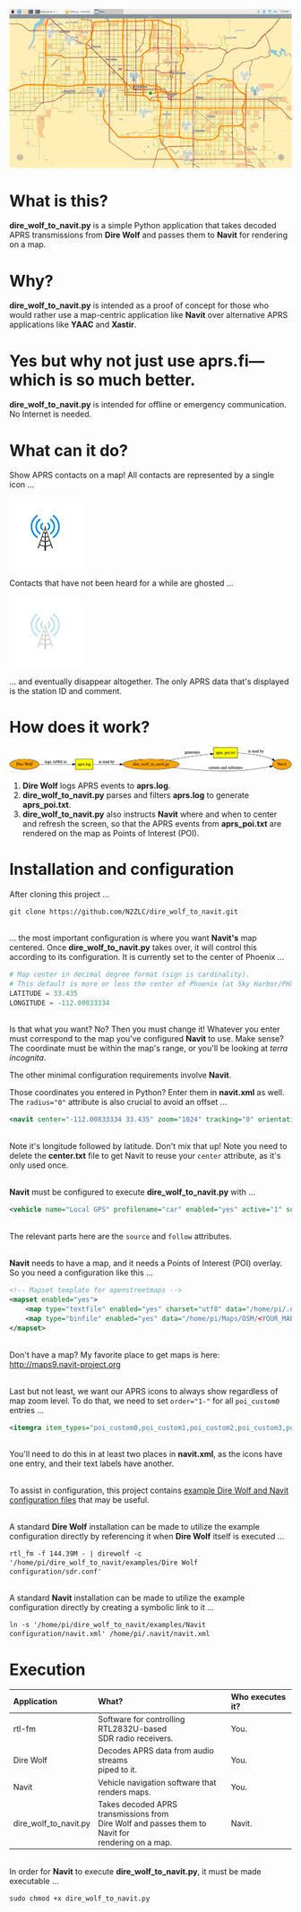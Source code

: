 ![Screenshot](/docs/images/navit.png)

# What is this?

**dire_wolf_to_navit.py** is a simple Python application that takes decoded APRS transmissions from **Dire Wolf** and passes them to **Navit** for rendering on a map.

# Why?

**dire_wolf_to_navit.py** is intended as a proof of concept for those who would rather use a map-centric application like **Navit** over alternative APRS applications like **YAAC** and **Xastir**.

# Yes but why not just use aprs.fi—which is so much better.

**dire_wolf_to_navit.py** is intended for offline or emergency communication. No Internet is needed.

# What can it do?

Show APRS contacts on a map! All contacts are represented by a single icon&nbsp;…

![GPRS Active Icon](/icons/gprs_active.png)

Contacts that have not been heard for a while are ghosted&nbsp;…

![GPRS Inactive Icon](/icons/gprs_inactive.png)

…&nbsp;and eventually disappear altogether. The only APRS data that's displayed is the station ID and comment.

# How does it work?

![How does it work?](/docs/images/how_does_it_work.png)

1. **Dire Wolf** logs APRS events to **aprs.log**.
2. **dire_wolf_to_navit.py** parses and filters **aprs.log** to generate **aprs_poi.txt**.
3. **dire_wolf_to_navit.py** also instructs **Navit** where and when to center and refresh the screen, so that the APRS events from **aprs_poi.txt** are rendered on the map as Points of Interest (POI).

# Installation and configuration

After cloning this project&nbsp;…

```
git clone https://github.com/N2ZLC/dire_wolf_to_navit.git
```

\
…&nbsp;the most important configuration is where you want **Navit's** map centered. Once **dire_wolf_to_navit.py** takes over, it will control this according to its configuration. It is currently set to the center of Phoenix&nbsp;…

```python
# Map center in decimal degree format (sign is cardinality).
# This default is more or less the center of Phoenix (at Sky Harbor/PHX airport).
LATITUDE = 33.435
LONGITUDE = -112.00833334
```

\
Is that what you want? No? Then you must change it! Whatever you enter must correspond to the map you've configured **Navit** to use. Make sense? The coordinate must be within the map's range, or you'll be looking at *terra incognita*.

The other minimal configuration requirements involve **Navit**.

Those coordinates you entered in Python? Enter them in **navit.xml** as well. The ```radius="0"``` attribute is also crucial to avoid an offset&nbsp;…

```xml
<navit center="-112.00833334 33.435" zoom="1024" tracking="0" orientation="0" recent_dest="0" drag_bitmap="0" radius="0">
```

\
Note it's longitude followed by latitude. Don't mix that up! Note you need to delete the **center.txt** file to get Navit to reuse your `center` attribute, as it's only used once.

\
**Navit** must be configured to execute **dire_wolf_to_navit.py** with&nbsp;…

```xml
<vehicle name="Local GPS" profilename="car" enabled="yes" active="1" source="pipe:/home/pi/dire_wolf_to_navit/src/dire_wolf_to_navit.py" follow="1">
```

\
The relevant parts here are the `source` and `follow` attributes.

\
**Navit** needs to have a map, and it needs a Points of Interest (POI) overlay. So you need a configuration like this&nbsp;…

```xml
<!-- Mapset template for openstreetmaps -->
<mapset enabled="yes">
    <map type="textfile" enabled="yes" charset="utf8" data="/home/pi/.navit/aprs_poi.txt"/>
    <map type="binfile" enabled="yes" data="/home/pi/Maps/OSM/<YOUR_MAP>.bin"/>
</mapset>
```

\
Don't have a map? My favorite place to get maps is here: http://maps9.navit-project.org

\
Last but not least, we want our APRS icons to always show regardless of map zoom level. To do that, we need to set `order="1-"` for all `poi_custom0` entries&nbsp;…

```xml
<itemgra item_types="poi_custom0,poi_custom1,poi_custom2,poi_custom3,poi_custom4,poi_custom5,poi_custom6,poi_custom7,poi_custom8,poi_custom9,poi_customa,poi_customb,poi_customc,poi_customd,poi_custome,poi_customf" order="1-">
```

\
You'll need to do this in at least two places in **navit.xml**, as the icons have one entry, and their text labels have another.

\
To assist in configuration, this project contains [example Dire Wolf and Navit configuration files](examples/) that may be useful.

\
A standard **Dire Wolf** installation can be made to utilize the example configuration directly by referencing it when **Dire Wolf** itself is executed&nbsp;…

```
rtl_fm -f 144.39M - | direwolf -c '/home/pi/dire_wolf_to_navit/examples/Dire Wolf configuration/sdr.conf'
```

\
A standard **Navit** installation can be made to utilize the example configuration directly by creating a symbolic link to it&nbsp;…

```
ln -s '/home/pi/dire_wolf_to_navit/examples/Navit configuration/navit.xml' /home/pi/.navit/navit.xml
```

# Execution

| Application           | What?                                                                                                    | Who executes it? |
|:----------------------|:---------------------------------------------------------------------------------------------------------|:-----------------|
| rtl-fm                | Software for controlling RTL2832U-based <br>SDR radio receivers.                                         | You.             |
| Dire Wolf             | Decodes APRS data from audio streams <br>piped to it.                                                    | You.             |
| Navit                 | Vehicle navigation software that <br>renders maps.                                                       | You.             |
| dire_wolf_to_navit.py | Takes decoded APRS transmissions from <br>Dire Wolf and passes them to Navit for <br>rendering on a map. | Navit.           |

\
In order for **Navit** to execute **dire_wolf_to_navit.py**, it must be made executable&nbsp;…

```
sudo chmod +x dire_wolf_to_navit.py
```
